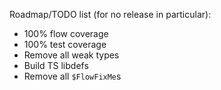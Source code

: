 Roadmap/TODO list (for no release in particular):

* 100% flow coverage
* 100% test coverage
* Remove all weak types
* Build TS libdefs
* Remove all `$FlowFixMe`s
